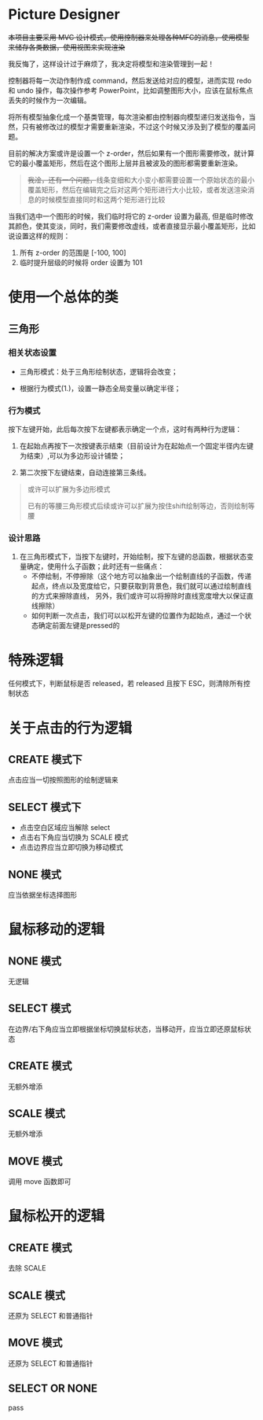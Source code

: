 # Picture Designer

~~本项目主要采用 MVC 设计模式，使用控制器来处理各种MFC的消息，使用模型来储存各类数据，使用视图来实现渲染~~

我反悔了，这样设计过于麻烦了，我决定将模型和渲染管理到一起！

控制器将每一次动作制作成 command，然后发送给对应的模型，进而实现 redo 和 undo 操作，每次操作参考 PowerPoint，比如调整图形大小，应该在鼠标焦点丢失的时候作为一次编辑。

将所有模型抽象化成一个基类管理，每次渲染都由控制器向模型递归发送指令，当然，只有被修改过的模型才需要重新渲染，不过这个时候又涉及到了模型的覆盖问题。

目前的解决方案或许是设置一个 z-order，然后如果有一个图形需要修改，就计算它的最小覆盖矩形，然后在这个图形上层并且被波及的图形都需要重新渲染。

> ~~我淦，还有一个问题，~~线条变细和大小变小都需要设置一个原始状态的最小覆盖矩形，然后在编辑完之后对这两个矩形进行大小比较，或者发送渲染消息的时候模型直接同时和这两个矩形进行比较

当我们选中一个图形的时候，我们临时将它的 z-order 设置为最高, 但是临时修改其颜色，使其变淡，同时，我们需要修改虚线，或者直接显示最小覆盖矩形，比如说设置这样的规则：

1. 所有 z-order 的范围是 [-100, 100]
2. 临时提升层级的时候将 order 设置为 101


# 使用一个总体的类

## 三角形

### 相关状态设置

- 三角形模式：处于三角形绘制状态，逻辑将会改变；

- 根据行为模式(1.)，设置一静态全局变量以确定半径；

### 行为模式

按下左键开始，此后每次按下左键都表示确定一个点，这时有两种行为逻辑：

1. 在起始点再按下一次按键表示结束（目前设计为在起始点一个固定半径内左键为结束）,可以为多边形设计铺垫；

2. 第二次按下左键结束，自动连接第三条线。

> 或许可以扩展为多边形模式
>
> 已有的等腰三角形模式后续或许可以扩展为按住shift绘制等边，否则绘制等腰

### 设计思路

1. 在三角形模式下，当按下左键时，开始绘制，按下左键的总函数，根据状态变量确定，使用什么子函数；此时还有一些痛点：
    - 不停绘制，不停擦除（这个地方可以抽象出一个绘制直线的子函数，传递起点，终点以及宽度给它，只要获取到背景色，我们就可以通过绘制直线的方式来擦除直线，
    另外，我们或许可以将擦除时直线宽度增大以保证直线擦除）
    - 如何判断一次点击，我们可以以松开左键的位置作为起始点，通过一个状态确定前面左键是pressed的
# 特殊逻辑
任何模式下，判断鼠标是否 released，若 released 且按下 ESC，则清除所有控制状态

# 关于点击的行为逻辑

## CREATE 模式下

点击应当一切按照图形的绘制逻辑来

## SELECT 模式下

- 点击空白区域应当解除 select
- 点击右下角应当切换为 SCALE 模式
- 点击边界应当立即切换为移动模式

## NONE 模式

应当依据坐标选择图形

# 鼠标移动的逻辑

## NONE 模式

无逻辑

## SELECT 模式

在边界/右下角应当立即根据坐标切换鼠标状态，当移动开，应当立即还原鼠标状态

## CREATE 模式

无额外增添

## SCALE 模式

无额外增添

## MOVE 模式

调用 move 函数即可

# 鼠标松开的逻辑

## CREATE 模式

去除 SCALE

## SCALE 模式

还原为 SELECT 和普通指针

## MOVE 模式

还原为 SELECT 和普通指针

## SELECT OR NONE

pass


